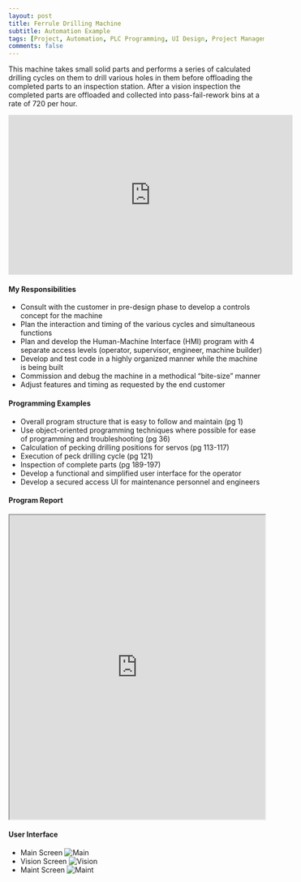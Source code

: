 ```yaml
---
layout: post
title: Ferrule Drilling Machine
subtitle: Automation Example
tags: [Project, Automation, PLC Programming, UI Design, Project Management]
comments: false
---
```


This machine takes small solid parts and performs a series of calculated drilling cycles on them to drill various holes in them before offloading the completed parts to an inspection station. After a vision inspection the completed parts are offloaded and collected into pass-fail-rework bins at a rate of 720 per hour.


<iframe width="560" height="315" src="https://www.youtube.com/embed/vnXvuWqUFmY" frameborder="0" allow="accelerometer; autoplay; encrypted-media; gyroscope; picture-in-picture" allowfullscreen></iframe>


#### My Responsibilities
-	Consult with the customer in pre-design phase to develop a controls concept for the machine
-	Plan the interaction and timing of the various cycles and simultaneous functions
-	Plan and develop the Human-Machine Interface (HMI) program with 4 separate access levels (operator, supervisor, engineer, machine builder)
-	Develop and test code in a highly organized manner while the machine is being built
-	Commission and debug the machine in a methodical “bite-size” manner
-	Adjust features and timing as requested by the end customer
 
#### Programming Examples
-	Overall program structure that is easy to follow and maintain (pg 1)
-	Use object-oriented programming techniques where possible for ease of programming and troubleshooting (pg 36)
-	Calculation of pecking drilling positions for servos (pg 113-117)
-	Execution of peck drilling cycle (pg 121)
-	Inspection of complete parts (pg 189-197)
-	Develop a functional and simplified user interface for the operator
-	Develop a secured access UI for maintenance personnel and engineers
 
#### Program Report
<iframe src="https://josh-best.github.io/img/FerruleDrillingMachine.pdf" width="100%" height="600px"> </iframe>

#### User Interface
- Main Screen
![Main](https://josh-best.github.io/img/FerruleDrillingMachine_MainScreen.png)
- Vision Screen
![Vision](https://josh-best.github.io/img/FerruleDrillingMachine_VisionScreen.png)
- Maint Screen
![Maint](https://josh-best.github.io/img/FerruleDrillingMachine_MaintScreen1.png)
